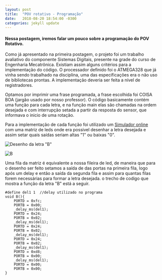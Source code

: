 ```yaml
---
layout: post
title:  "POV rotativo - Programação"
date:   2018-08-20 18:54:00 -0300
categories: jekyll update
---
```


<h4>Nessa postagem, iremos falar um pouco sobre a programação do POV Rotativo.</h4>

Como já apresentado na primeira postagem, o projeto foi um trabalho avaliativo do componente Sistemas Digitais, presente na grade do curso de Engenharia Mecatrônica. Existiam assim alguns critérios para a implementação do código. O processador definido foi o ATMEGA328 que já vinha sendo trabalhado na disciplina, uma das especificações era o não uso de bibliotecas prontas. A implementação deveria ser feita a nível de registradores.

Optamos por imprimir uma frase programada, a frase escolhida foi COISA BOA (jargão usado por nosso professor).
O código basicamente contém uma função para cada letra, e na função main elas são chamadas na ordem desejada e com interrupção setada a partir da resposta do sensor, que informava o inicio de uma rotação.

Para a implementação de cada função foi utilizado um 
[Simulador online](https://toxic-dev.github.io/LED-Matrix-Simulator/) com uma matriz de leds onde era possivel desenhar a letra desejada e assim setar quais saídas seriam altas "1" ou baixas "0".

![Desenho da letra "B"](/mariaelenasilveira.github.io/images/matriz-de-leds.png "Desenho da letra 'B' na matriz")

<img src="/mariaelenasilveira.github.io/images/matriz-de-leds.png" alt="B" title="Desenho da letra 'B' na matriz!" />

Uma fila da matriz é equivalente a nossa fileira de led, de maneira que para o desenho ser feito setamos a saída de das portas na primeira fila, logo após um delay e então a saída da segunda fila e assim para quantas filas forem necessárias para formar a letra desejada. o trecho de codigo que mostra a função da letra "B" está a seguir.


	#define del1 1  //delay utilizado no programa
	void B(){
		PORTD = 0xfc;
		PORTB = 0x00;
		_delay_ms(del1);
		PORTD = 0x24;
		PORTB = 0x02;
		_delay_ms(del1);
		PORTD = 0x24;
		PORTB = 0x02;
		_delay_ms(del1);
		PORTD = 0x24;
		PORTB = 0x02;
		_delay_ms(del1);
		PORTD = 0xd8;
		PORTB = 0x00;
		_delay_ms(del1);
		PORTD = 0x00;
		PORTB = 0x00;
	}


[jekyll-docs]: http://jekyllrb.com/docs/home
[jekyll-gh]:   https://github.com/jekyll/jekyll
[jekyll-talk]: https://talk.jekyllrb.com/
